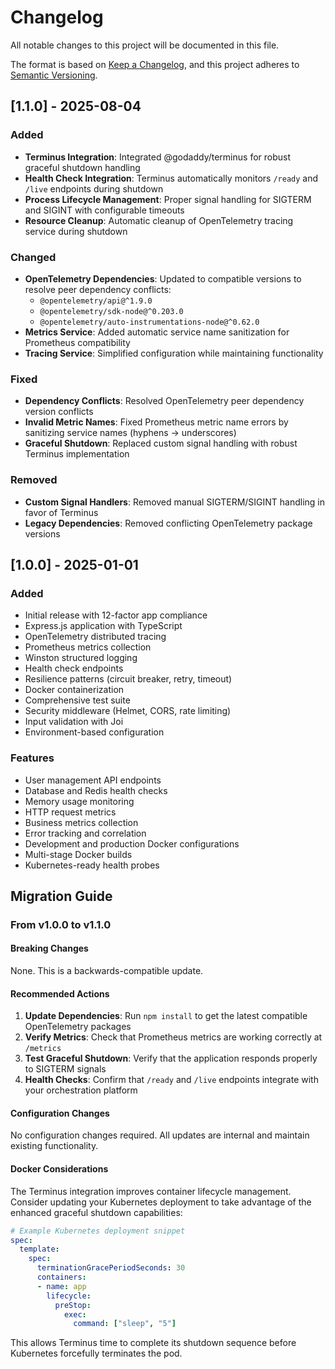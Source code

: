 # Changelog

All notable changes to this project will be documented in this file.

The format is based on [Keep a Changelog](https://keepachangelog.com/en/1.0.0/),
and this project adheres to [Semantic Versioning](https://semver.org/spec/v2.0.0.html).

## [1.1.0] - 2025-08-04

### Added
- **Terminus Integration**: Integrated @godaddy/terminus for robust graceful shutdown handling
- **Health Check Integration**: Terminus automatically monitors `/ready` and `/live` endpoints during shutdown
- **Process Lifecycle Management**: Proper signal handling for SIGTERM and SIGINT with configurable timeouts
- **Resource Cleanup**: Automatic cleanup of OpenTelemetry tracing service during shutdown

### Changed
- **OpenTelemetry Dependencies**: Updated to compatible versions to resolve peer dependency conflicts:
  - `@opentelemetry/api@^1.9.0`
  - `@opentelemetry/sdk-node@^0.203.0`
  - `@opentelemetry/auto-instrumentations-node@^0.62.0`
- **Metrics Service**: Added automatic service name sanitization for Prometheus compatibility
- **Tracing Service**: Simplified configuration while maintaining functionality

### Fixed
- **Dependency Conflicts**: Resolved OpenTelemetry peer dependency version conflicts
- **Invalid Metric Names**: Fixed Prometheus metric name errors by sanitizing service names (hyphens → underscores)
- **Graceful Shutdown**: Replaced custom signal handling with robust Terminus implementation

### Removed
- **Custom Signal Handlers**: Removed manual SIGTERM/SIGINT handling in favor of Terminus
- **Legacy Dependencies**: Removed conflicting OpenTelemetry package versions

## [1.0.0] - 2025-01-01

### Added
- Initial release with 12-factor app compliance
- Express.js application with TypeScript
- OpenTelemetry distributed tracing
- Prometheus metrics collection
- Winston structured logging
- Health check endpoints
- Resilience patterns (circuit breaker, retry, timeout)
- Docker containerization
- Comprehensive test suite
- Security middleware (Helmet, CORS, rate limiting)
- Input validation with Joi
- Environment-based configuration

### Features
- User management API endpoints
- Database and Redis health checks
- Memory usage monitoring
- HTTP request metrics
- Business metrics collection
- Error tracking and correlation
- Development and production Docker configurations
- Multi-stage Docker builds
- Kubernetes-ready health probes

## Migration Guide

### From v1.0.0 to v1.1.0

#### Breaking Changes
None. This is a backwards-compatible update.

#### Recommended Actions
1. **Update Dependencies**: Run `npm install` to get the latest compatible OpenTelemetry packages
2. **Verify Metrics**: Check that Prometheus metrics are working correctly at `/metrics`
3. **Test Graceful Shutdown**: Verify that the application responds properly to SIGTERM signals
4. **Health Checks**: Confirm that `/ready` and `/live` endpoints integrate with your orchestration platform

#### Configuration Changes
No configuration changes required. All updates are internal and maintain existing functionality.

#### Docker Considerations
The Terminus integration improves container lifecycle management. Consider updating your Kubernetes deployment to take advantage of the enhanced graceful shutdown capabilities:

```yaml
# Example Kubernetes deployment snippet
spec:
  template:
    spec:
      terminationGracePeriodSeconds: 30
      containers:
      - name: app
        lifecycle:
          preStop:
            exec:
              command: ["sleep", "5"]
```

This allows Terminus time to complete its shutdown sequence before Kubernetes forcefully terminates the pod.